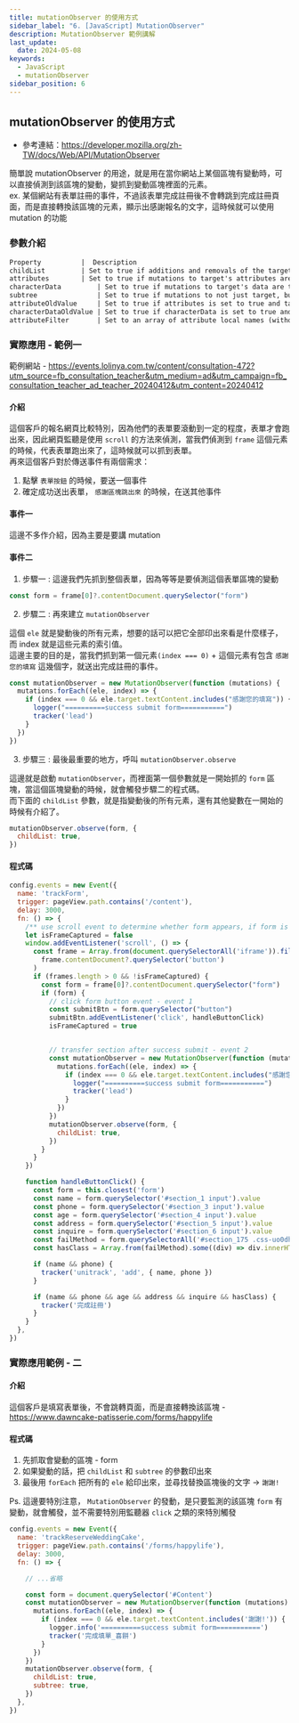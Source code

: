 ```yaml
---
title: mutationObserver 的使用方式
sidebar_label: "6. [JavaScript] MutationObserver"
description: MutationObserver 範例講解
last_update:
  date: 2024-05-08
keywords:
  - JavaScript
  - mutationObserver
sidebar_position: 6
---
```



## mutationObserver 的使用方式

* 參考連結：https://developer.mozilla.org/zh-TW/docs/Web/API/MutationObserver

簡單說 mutationObserver 的用途，就是用在當你網站上某個區塊有變動時，可以直接偵測到該區塊的變動，變抓到變動區塊裡面的元素。   
ex. 某個網站有表單註冊的事件，不過該表單完成註冊後不會轉跳到完成註冊頁面，而是直接轉換該區塊的元素，顯示出感謝報名的文字，這時候就可以使用 mutation 的功能




### 參數介紹

```md
Property	      |  Description
childList	      | Set to true if additions and removals of the target node's child elements (including text nodes) are to be observed.
attributes	      | Set to true if mutations to target's attributes are to be observed.
characterData	      | Set to true if mutations to target's data are to be observed.
subtree	              | Set to true if mutations to not just target, but also target's descendants are to be observed.
attributeOldValue     | Set to true if attributes is set to true and target's attribute value before the mutation needs to be recorded.
characterDataOldValue | Set to true if characterData is set to true and target's data before the mutation needs to be recorded.
attributeFilter	      | Set to an array of attribute local names (without namespace) if not all attribute mutations need to be observed.
```



### 實際應用 - 範例一

範例網站 - https://events.lolinya.com.tw/content/consultation-472?utm_source=fb_consultation_teacher&utm_medium=ad&utm_campaign=fb_consultation_teacher_ad_teacher_20240412&utm_content=20240412


#### 介紹

這個客戶的報名網頁比較特別，因為他們的表單要滾動到一定的程度，表單才會跑出來，因此網頁監聽是使用 `scroll` 的方法來偵測，當我們偵測到 `frame` 這個元素的時候，代表表單跑出來了，這時候就可以抓到表單。  
再來這個客戶對於傳送事件有兩個需求：   
1. 點擊 `表單按鈕` 的時候，要送一個事件
2. 確定成功送出表單， `感謝區塊跳出來` 的時候，在送其他事件

#### 事件一
這邊不多作介紹，因為主要是要講 mutation

#### 事件二
1. 步驟一 : 這邊我們先抓到整個表單，因為等等是要偵測這個表單區塊的變動
```js
const form = frame[0]?.contentDocument.querySelector("form")
```
2. 步驟二 : 再來建立 `mutationObserver`

這個 `ele` 就是變動後的所有元素，想要的話可以把它全部印出來看是什麼樣子，而 index 就是這些元素的索引值。   
這邊主要的目的是，當我們抓到第一個元素`(index === 0)` + 這個元素有包含 `感謝您的填寫` 這幾個字，就送出完成註冊的事件。

```js
const mutationObserver = new MutationObserver(function (mutations) {
  mutations.forEach((ele, index) => {              
    if (index === 0 && ele.target.textContent.includes("感謝您的填寫")) {
      logger("==========success submit form===========")
      tracker('lead')
    }
  })
})
```

3. 步驟三 : 最後最重要的地方，呼叫 `mutationObserver.observe`

這邊就是啟動 `mutationObserver`，而裡面第一個參數就是一開始抓的 `form` 區塊，當這個區塊變動的時候，就會觸發步驟二的程式碼。  
而下面的 `childList` 參數，就是指變動後的所有元素，還有其他變數在一開始的時候有介紹了。
```js
mutationObserver.observe(form, {
  childList: true,            
})
```



#### 程式碼

```js
config.events = new Event({
  name: 'trackForm',
  trigger: pageView.path.contains('/content'),
  delay: 3000,
  fn: () => {
    /** use scroll event to determine whether form appears, if form is captured, do not capture it again */
    let isFrameCaptured = false
    window.addEventListener('scroll', () => {
      const frame = Array.from(document.querySelectorAll('iframe')).filter((frame) =>
        frame.contentDocument?.querySelector('button')
      )
      if (frames.length > 0 && !isFrameCaptured) {        
        const form = frame[0]?.contentDocument.querySelector("form")
        if (form) {
          // click form button event - event 1
          const submitBtn = form.querySelector("button")
          submitBtn.addEventListener('click', handleButtonClick)
          isFrameCaptured = true


          // transfer section after success submit - event 2
          const mutationObserver = new MutationObserver(function (mutations) {
            mutations.forEach((ele, index) => {              
              if (index === 0 && ele.target.textContent.includes("感謝您的填寫")) {
                logger("==========success submit form===========")
                tracker('lead')
              }
            })
          })
          mutationObserver.observe(form, {
            childList: true,            
          })
        }
      }
    })

    function handleButtonClick() {
      const form = this.closest('form')
      const name = form.querySelector('#section_1 input').value
      const phone = form.querySelector('#section_3 input').value
      const age = form.querySelector('#section_4 input').value
      const address = form.querySelector('#section_5 input').value
      const inquire = form.querySelector('#section_6 input').value
      const failMethod = form.querySelectorAll('#section_175 .css-uo0dhx')
      const hasClass = Array.from(failMethod).some((div) => div.innerHTML.includes('yyh2dn'))

      if (name && phone) {
        tracker('unitrack', 'add', { name, phone })
      }

      if (name && phone && age && address && inquire && hasClass) {
        tracker('完成註冊')
      }
    }
  },
})
```

### 實際應用範例 - 二

#### 介紹

這個客戶是填寫表單後，不會跳轉頁面，而是直接轉換該區塊 - https://www.dawncake-patisserie.com/forms/happylife

#### 程式碼

1. 先抓取會變動的區塊 - form
2. 如果變動的話，把 `childList` 和 `subtree` 的參數印出來
3. 最後用 `forEach` 把所有的 `ele` 給印出來，並尋找替換區塊後的文字 -> `謝謝!`

Ps. 這邊要特別注意， `MutationObserver` 的發動，是只要監測的該區塊 `form` 有變動，就會觸發，並不需要特別用監聽器 `click` 之類的來特別觸發 
```js
config.events = new Event({
  name: 'trackReserveWeddingCake',
  trigger: pageView.path.contains('/forms/happylife'),
  delay: 3000,
  fn: () => {

    // ...省略

    const form = document.querySelector('#Content')
    const mutationObserver = new MutationObserver(function (mutations) {
      mutations.forEach((ele, index) => {
        if (index === 0 && ele.target.textContent.includes('謝謝!')) {
          logger.info('==========success submit form===========')
          tracker('完成填單_喜餅')
        }
      })
    })
    mutationObserver.observe(form, {
      childList: true,
      subtree: true,
    })
  },
})
```

